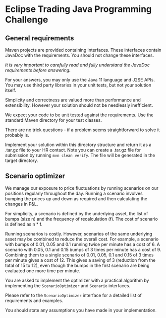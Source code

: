 # Eclipse Trading Java Programming Challenge

## General requirements

Maven projects are provided containing interfaces. These interfaces contain JavaDoc with the requirements. You should
not change these interfaces.

*It is very important to carefully read and fully understand the JavaDoc requirements before answering.*

For your answers, you may only use the Java 11 language and J2SE APIs. You may use third party libraries in your unit
tests, but not your solution itself.

Simplicity and correctness are valued more than performance and extensibility. However your solution should not be
needlessly inefficient.

We expect your code to be unit tested against the requirements. Use the standard Maven directory for your test classes.

There are no trick questions - if a problem seems straightforward to solve it probably is.

Implement your solution within this directory structure and return it as a .tar.gz file to your HR contact. Note you
can create a .tar.gz file for submission by running `mvn clean verify`. The file will be generated in the target
directory.

## Scenario optimizer

We manage our exposure to price fluctuations by running scenarios on our positions regularly throughout the day. Running a scenario involves bumping the prices up and down as required and then calculating the changes in P&L.

For simplicity, a scenario is defined by the underlying asset, the list of bumps (size n) and the frequency of recalculation (f). The cost of scenario is defined as n * f.

Running scenarios is costly. However, scenarios of the same underlying asset may be combined to reduce the overall cost. For example, a scenario with bumps of 0.01, 0.05 and 0.1 running twice per minute has a cost of 6. A scenario with 0.05, 0.1 and 0.15 bumps of 3 times per minute has a cost of 9. Combining them to a single scenario of 0.01, 0.05, 0.1 and 0.15 of 3 times per minute gives a cost of 12. This gives a saving of 3 (reduction from the total of 15 to 12), even though the bumps in the first scenario are being evaluated one more time per minute.

You are asked to implement the optimizer with a practical algorithm by implementing the `ScenarioOptimizer` and `Scenario` interfaces.

Please refer to the `ScenarioOptimizer` interface for a detailed list of requirements and examples.

You should state any assumptions you have made in your implementation.
